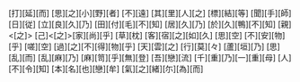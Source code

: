 [打][延][而] [思][之][小][野][者] [不][遠] [其][里][人][之] [標][結][等] [聞][手][師][日][従] [立][良][久][乃] [田][付][毛][不][知] [居][久][乃] [於][久][鴨][不][知] [親]<[之]> [己]<[之]>[家][尚][乎] [草][枕] [客][宿][之][如][久] [思][空] [不][安][物][乎] [嗟][空] [過][之][不][得][物][乎] [天][雲][之] [行][莫][々] [蘆][垣][乃] [思][乱][而] [乱][麻][乃] [麻][笥][乎][無][登] [吾][戀][流] [千][重][乃][一][重][母] [人][不][令][知] [本][名][也][戀][牟] [氣][之][緒][尓][為][而]
